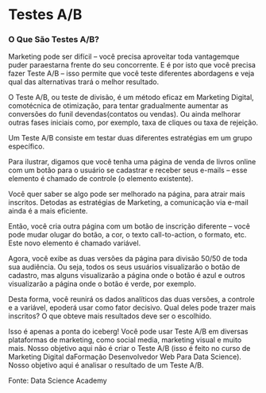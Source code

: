 # Testes A/B

### O Que São Testes A/B?

Marketing pode ser difícil – você precisa aproveitar toda vantagemque puder paraestarna frente do seu concorrente. E é por isto que você precisa fazer Teste A/B – isso permite que você teste diferentes abordagens e veja qual das alternativas trará o melhor resultado.

O Teste A/B, ou teste de divisão, é um método eficaz em Marketing Digital, comotécnica de otimização, para tentar gradualmente aumentar as conversões do funil devendas(contatos ou vendas). Ou ainda melhorar outras fases iniciais como, por exemplo, taxa de cliques ou taxa de rejeição. 

Um Teste A/B consiste em testar duas diferentes estratégias em um grupo específico. 

Para ilustrar, digamos que você tenha uma página de venda de livros online com um botão para o usuário se cadastrar e receber seus e-mails – esse elemento é chamado de controle (o elemento existente).

Você quer saber se algo pode ser melhorado na página, para atrair mais inscritos. Detodas as estratégias de Marketing, a comunicação via e-mail ainda é a mais eficiente.

Então, você cria outra página com um botão de inscrição diferente – você pode mudar olugar do botão, a cor, o texto call-to-action, o formato, etc. Este novo elemento é chamado variável. 

Agora, você exibe as duas versões da página para divisão 50/50 de toda sua audiência. Ou seja, todos os seus usuários visualizarão o botão de cadastro, mas alguns visualizarão a página onde o botão é azul e outros visualizarão a página onde o botão é verde, por exemplo.

Desta forma, você reunirá os dados analíticos das duas versões, a controle e a variável, epoderá usar como fator decisivo. Qual deles pode trazer mais inscritos?
O que obteve mais resultados deve ser o escolhido.

Isso é apenas a ponta do iceberg! Você pode usar Teste A/B em diversas plataformas de marketing, como social media, marketing visual e muito mais. Nosso objetivo aqui não é criar o Teste A/B (isso é feito no curso de Marketing Digital daFormação Desenvolvedor Web Para Data Science). Nosso objetivo aqui é analisar o resultado de um Teste A/B.

Fonte: Data Science Academy
